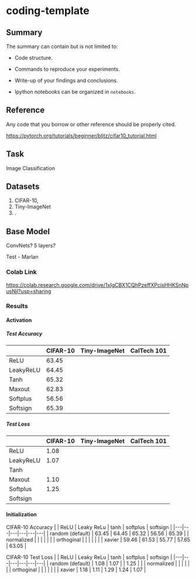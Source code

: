 # coding-template

## Summary

The summary can contain but is not limited to:

- Code structure.

- Commands to reproduce your experiments.

- Write-up of your findings and conclusions.

- Ipython notebooks can be organized in `notebooks`.

## Reference

Any code that you borrow or other reference should be properly cited.

https://pytorch.org/tutorials/beginner/blitz/cifar10_tutorial.html

## Task
Image Classification

## Datasets
1. CIFAR-10, 
2. Tiny-ImageNet
3. .

## Base Model
ConvNets?
5 layers?

Test - Marlan

### Colab Link
https://colab.research.google.com/drive/1xIgCBX1CQhPzeffXPcjsHHKSnNpusNjl?usp=sharing

### Results

#### Activation

##### Test Accuracy
|   | CIFAR-10 | Tiny-ImageNet | CalTech 101 |
|---|---|---|---|
|  ReLU | 63.45 |   |   |
|  LeakyReLU | 64.45 |   |   |
|  Tanh | 65.32  |   |   |
|  Maxout | 62.83 |   |   |
|  Softplus | 56.56  |   |   |
|  Softsign | 65.39  |   |   |


##### Test Loss
|   | CIFAR-10 | Tiny-ImageNet | CalTech 101 |
|---|---|---|---|
|  ReLU | 1.08 |   |   |
|  LeakyReLU | 1.07 |   |   |
|  Tanh |   |   |   |
|  Maxout | 1.10 |   |   |
|  Softplus | 1.25 |   |   |
|  Softsign |   |   |   |


#### Initialization
CIFAR-10 Accuracy
|   | ReLU | Leaky ReLu | tanh | softplus | softsign |
|---|---|---|---|---|---|
| random (default) | 63.45  | 64.45  | 65.32  | 56.56 | 65.39 |
|  normalized |   |   |   |   |   |
|  orthoginal |   |   |   |   |   |
|  xavier | 59.46  | 61.53  | 55.77  | 57.65  | 63.05  |

CIFAR-10 Test Loss
|   | ReLU | Leaky ReLu | tanh | softplus | softsign |
|---|---|---|---|---|---|
| random (default) | 1.08  | 1.07  |   | 1.25 |  |
|  normalized |   |   |   |   |   |
|  orthoginal |   |   |   |   |   |
|  xavier | 1.18  | 1.11  | 1.29  | 1.24  | 1.07  |
